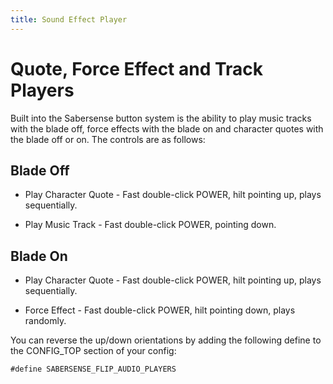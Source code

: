 ```yaml
---
title: Sound Effect Player
---
```


# Quote, Force Effect and Track Players

Built into the Sabersense button system is the ability to play music tracks with the blade off, force effects with the blade on and character quotes with the blade off or on. The controls are as follows:

## Blade Off

- Play Character Quote - Fast double-click POWER, hilt pointing up, plays sequentially.
  
- Play Music Track - Fast double-click POWER, pointing down.

## Blade On

- Play Character Quote - Fast double-click POWER, hilt pointing up, plays sequentially.
  
- Force Effect - Fast double-click POWER, hilt pointing down, plays randomly.

You can reverse the up/down orientations by adding the following define to the CONFIG_TOP section of your config:

`#define SABERSENSE_FLIP_AUDIO_PLAYERS`
